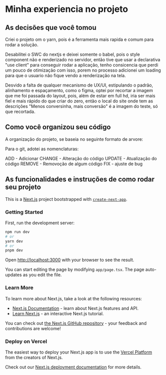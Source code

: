 # Minha experiencia no projeto

## As decisões que você tomou

Criei o projeto om o yarn, pois é a ferramenta mais rapida e comum para rodar a solução.

Desabilitei o SWC do nextjs e deixei somente o babel, pois o style component não e renderizado no servidor, então tive que usar a declarativa "use client" para conseguir rodar a aplicação, tenho consicencia que perdi um pouco de otimização com isso, porem no processo adicionei um loading para que o usuario não fique vendo a renderização na tela.

Desvido a falta de qualquer mecanismo de UX/UI, estipulando o padrão, alinhamento e espaçamento, como o figma, optei por recortar a imagem que me foi passada do layout, pois, além de estar em full hd, iria ser mais fiel e mais rápido do que criar do zero, então o local do site onde tem as descrições "Menos conversinha, mais conversão" é a imagem do teste, só que recortada.
## Como você organizou seu código

A organização do projeto, se baseia no seguinte formato de arvore:

Para o git, adotei as nomenclaturas:

ADD - Adicionar
CHANGE - Alteração do código
UPDATE - Atualização do código
REMOVE - Removoção de algum código
FIX - ajuste de bug

## As funcionalidades e instruções de como rodar seu projeto

This is a [Next.js](https://nextjs.org/) project bootstrapped with [`create-next-app`](https://github.com/vercel/next.js/tree/canary/packages/create-next-app).

### Getting Started

First, run the development server:

```bash
npm run dev
# or
yarn dev
# or
pnpm dev
```

Open [http://localhost:3000](http://localhost:3000) with your browser to see the result.

You can start editing the page by modifying `app/page.tsx`. The page auto-updates as you edit the file.

### Learn More

To learn more about Next.js, take a look at the following resources:

- [Next.js Documentation](https://nextjs.org/docs) - learn about Next.js features and API.
- [Learn Next.js](https://nextjs.org/learn) - an interactive Next.js tutorial.

You can check out [the Next.js GitHub repository](https://github.com/vercel/next.js/) - your feedback and contributions are welcome!

### Deploy on Vercel

The easiest way to deploy your Next.js app is to use the [Vercel Platform](https://vercel.com/new?utm_medium=default-template&filter=next.js&utm_source=create-next-app&utm_campaign=create-next-app-readme) from the creators of Next.js.

Check out our [Next.js deployment documentation](https://nextjs.org/docs/deployment) for more details.
